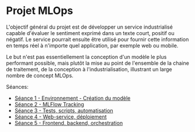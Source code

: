 # Projet MLOps

L'objectif général du projet est de développer un service industrialisé capable d'évaluer le sentiment exprimé dans un texte court, positif ou négatif. Le service pourrait ensuite être utilisé pour fournir cette information en temps réel à n'importe quel application, par exemple web ou mobile.

Le but n'est pas essentiellement la conception d'un modèle le plus performant possible, mais plutôt la mise au point de l'ensemble de la chaine de traitement, de la conception à l'industrialisation, illustrant un large nombre de concept MLOps.

Séances:

* [Séance 1 - Environnement - Création du modèle](./mlops1.md)
* [Séance 2 - MLFlow Tracking](./mlops2.md)
* [Séance 3 - Tests, scripts, automatisation](./mlops3.md)
* [Séance 4 - Web-service, déploiement](./mlops4.md)
* [Séance 5 - Frontend, backend, orchestration](mlops5.md)


